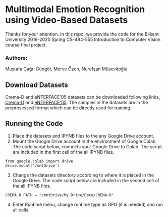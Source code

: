 # Multimodal Emotion Recognition using Video-Based Datasets
Thanks for your attention. In this repo, we provide the code for the Bilkent University 2019-2020 Spring CS-484-555 Introduction to Computer Vision course final project. 
### Authors:
Mustafa Çağrı Güngör,
Merve Özen,
Nurefşan Müsevitoğlu

## Download Datasets
Crema-D and eNTERFACE'05 datasets can be downloaded following links, [Crema-D](https://drive.google.com/drive/folders/15fLaAmJnFEaUpx0pqikQqptg5dAkT0QX?usp=sharing) and [eNTERFACE'05](https://drive.google.com/drive/folders/1PG9XDSpjduN5ygghUH078XvVoxiB2n0e?usp=sharing). The samples in the datasets are in the preprosessed format which can be directly used for training.

## Running the Code
1. Place the datasets and IPYNB files to the any Google Drive account.
2. Mount the Google Drive account in the environment of Google Colab. The code script below, connects your Google Drive to Colab. The script are included in the first cell of the all IPYNB files.
```
from google.colab import drive 
drive.mount('/mntDrive')
```
3. Change the datasets directory according to where it is placed in the Google Drive. The code script below are included in the second cell of the all IPYNB files. 
```
CREMA_D_PATH = "/mntDrive/My Drive/Data/CREMA-D"
```
4. Enter Runtime menu, change runtime type as GPU (it is needed) and run all cells.
